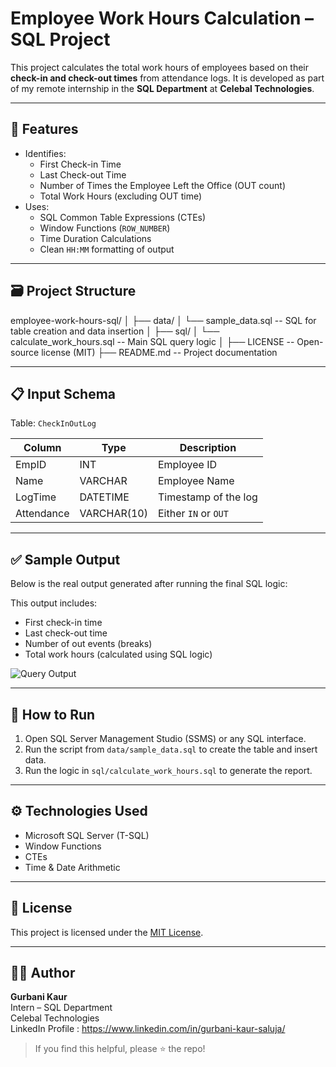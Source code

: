 # Employee Work Hours Calculation – SQL Project

This project calculates the total work hours of employees based on their **check-in and check-out times** from attendance logs. It is developed as part of my remote internship in the **SQL Department** at **Celebal Technologies**.

---

## 📌 Features

- Identifies:
  - First Check-in Time
  - Last Check-out Time
  - Number of Times the Employee Left the Office (OUT count)
  - Total Work Hours (excluding OUT time)
- Uses:
  - SQL Common Table Expressions (CTEs)
  - Window Functions (`ROW_NUMBER`)
  - Time Duration Calculations
  - Clean `HH:MM` formatting of output

---

## 🗃️ Project Structure
employee-work-hours-sql/
│
├── data/
│ └── sample_data.sql -- SQL for table creation and data insertion
│
├── sql/
│ └── calculate_work_hours.sql -- Main SQL query logic
│
├── LICENSE -- Open-source license (MIT)
├── README.md -- Project documentation


---

## 📋 Input Schema

Table: `CheckInOutLog`

| Column     | Type        | Description               |
|------------|-------------|---------------------------|
| EmpID      | INT         | Employee ID               |
| Name       | VARCHAR     | Employee Name             |
| LogTime    | DATETIME    | Timestamp of the log      |
| Attendance | VARCHAR(10) | Either `IN` or `OUT`      |

---

## ✅ Sample Output

Below is the real output generated after running the final SQL logic:

This output includes:

- First check-in time
- Last check-out time
- Number of out events (breaks)
- Total work hours (calculated using SQL logic)

![Query Output](https://raw.githubusercontent.com/KaurGurbani/Employee-Check-In-Out-Problem/main/docs/query_output.png.png)


---

## 🚀 How to Run

1. Open SQL Server Management Studio (SSMS) or any SQL interface.
2. Run the script from `data/sample_data.sql` to create the table and insert data.
3. Run the logic in `sql/calculate_work_hours.sql` to generate the report.

---

## ⚙️ Technologies Used

- Microsoft SQL Server (T-SQL)
- Window Functions
- CTEs
- Time & Date Arithmetic

---

## 📄 License

This project is licensed under the [MIT License](./LICENSE).

---

## 🙋‍♂️ Author

**Gurbani Kaur**  
Intern – SQL Department  
Celebal Technologies  
LinkedIn Profile : https://www.linkedin.com/in/gurbani-kaur-saluja/


> If you find this helpful, please ⭐️ the repo!


